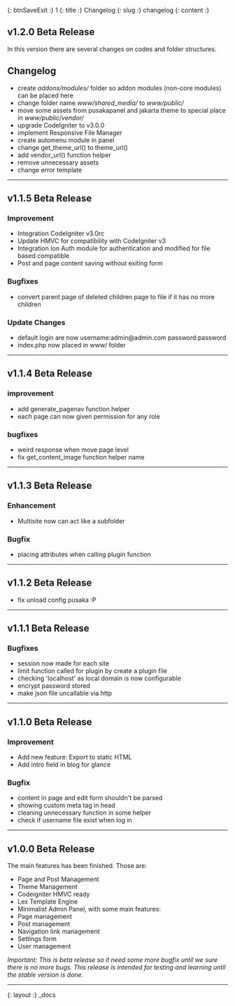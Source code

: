 {: btnSaveExit :} 1
{: title :} Changelog
{: slug :} changelog
{: content :} <h2>v1.2.0 Beta Release</h2>

<p>In this version there are several changes on codes and folder structures.</p>

<h2>Changelog</h2>

<ul>
	<li>create <em>addons/modules/</em> folder so addon modules (non-core modules) can be placed here</li>
	<li>change folder name <em>www/shared_media/</em> to <em>www/public/</em></li>
	<li>move some assets from pusakapanel and jakarta theme to special place in <em>www/public/vendor/</em></li>
	<li>upgrade CodeIgniter to v3.0.0</li>
	<li>implement Responsive File Manager</li>
	<li>create automenu module in panel</li>
	<li>change get_theme_url() to theme_url()</li>
	<li>add vendor_url() function helper</li>
	<li>remove unnecessary assets</li>
	<li>change error template</li>
</ul>

<hr />
<h2>v1.1.5 Beta Release</h2>

<h3>Improvement</h3>

<ul>
	<li>Integration CodeIgniter v3.0rc</li>
	<li>Update HMVC for compatibility with CodeIgniter v3</li>
	<li>Integration Ion Auth module for authentication and modified for file based compatible</li>
	<li>Post and page content saving without exiting form</li>
</ul>

<h3>Bugfixes</h3>

<ul>
	<li>convert parent page of deleted children page to file if it has no more children</li>
</ul>

<h3>Update Changes</h3>

<ul>
	<li>default login are now username:admin@admin.com password:password</li>
	<li>index.php now placed in www/ folder</li>
</ul>

<hr />
<h2>v1.1.4 Beta Release</h2>

<h3>improvement</h3>

<ul>
	<li>add generate_pagenav function helper</li>
	<li>each page can now given permission for any role</li>
</ul>

<h3>bugfixes</h3>

<ul>
	<li>weird response when move page level</li>
	<li>fix get_content_image function helper name</li>
</ul>

<hr />
<h2>v1.1.3 Beta Release</h2>

<h3>Enhancement</h3>

<ul>
	<li>Multisite now can act like a subfolder</li>
</ul>

<h3>Bugfix</h3>

<ul>
	<li>placing attributes when calling plugin function</li>
</ul>

<hr />
<h2>v1.1.2 Beta Release</h2>

<ul>
	<li>fix unload config pusaka :P</li>
</ul>

<hr />
<h2>v1.1.1 Beta Release</h2>

<h3>Bugfixes</h3>

<ul>
	<li>session now made for each site</li>
	<li>limit function called for plugin by create a plugin file</li>
	<li>checking &#39;localhost&#39; as local domain is now configurable</li>
	<li>encrypt password stored</li>
	<li>make json file uncallable via http</li>
</ul>

<hr />
<h2>v1.1.0 Beta Release</h2>

<h3>Improvement</h3>

<ul>
	<li>Add new feature: Export to static HTML</li>
	<li>Add intro field in blog for glance</li>
</ul>

<h3>Bugfix</h3>

<ul>
	<li>content in page and edit form shouldn&#39;t be parsed</li>
	<li>showing custom meta tag in head</li>
	<li>cleaning unnecessary function in some helper</li>
	<li>check if username file exist when log in</li>
</ul>

<hr />
<h2>v1.0.0 Beta Release</h2>

<p>The main features has been finished. Those are:</p>

<ul>
	<li>Page and Post Management</li>
	<li>Theme Management</li>
	<li>Codeigniter HMVC ready</li>
	<li>Lex Template Engine</li>
	<li>Minimalist Admin Panel, with some main features:</li>
	<li>Page management</li>
	<li>Post management</li>
	<li>Navigation link management</li>
	<li>Settings form</li>
	<li>User management</li>
</ul>

<p><em>Important: This is beta release so it need some more bugfix until we sure there is no more bugs. This release is intended for testing and learning until the stable version is done.</em></p>

<hr />
{: layout :} _docs
